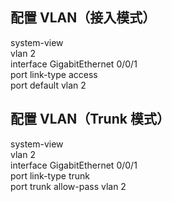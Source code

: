 ## 配置 VLAN（接入模式）    
system-view    
vlan 2    
interface GigabitEthernet 0/0/1    
port link-type access    
port default vlan 2    

## 配置 VLAN（Trunk 模式）    
system-view    
vlan 2    
interface GigabitEthernet 0/0/1    
port link-type trunk    
port trunk allow-pass vlan 2    